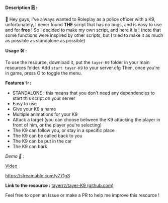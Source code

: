 **Description :spiral_notepad:  :** 

:wave:  Hey guys, I've always wanted to Roleplay as a police officer with a K9, unfortunately, I never found **THE** script that has no bugs, and is easy to use and for **free** ! So I decided to make my own script, and here it is !
(note that some functions were inspired by other scripts, but I tried to make it as much as possible as standalone as possible)

**Usage :hammer_and_wrench: :**

To use the resource, download it, put the `tayer-K9` folder in your main resources folder.
Add `start tayer-K9` to your server.cfg
Then, once you're in game, press O to toggle the menu.

**Features :sparkles: :**

* STANDALONE : this means that you don't need any dependencies to start this script on your server
* Easy to use
* Give your K9 a name
* Multiple animations for your K9
* Attack a target (you can choose between the K9 attacking the player in front of him, or the player you're selecting)
* The K9 can follow you, or stay in a specific place
* The K9 can be called back to you
* The K9 can be put in the car
* The K9 can bark


*Demo :eyes:  :*

[Video](https://streamable.com/y771g3)

https://streamable.com/y771g3

**Link to the resource :** [tayerrz/tayer-K9 (github.com)](https://github.com/tayerrz/tayer-K9)

Feel free to open an Issue or make a PR to help me improve this resource !